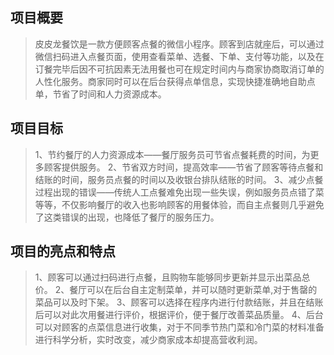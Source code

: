 ## 项目概要
>皮皮龙餐饮是一款方便顾客点餐的微信小程序。顾客到店就座后，可以通过微信扫码进入点餐页面，使用查看菜单、选餐、下单、支付等功能，以及在订餐完毕后因不可抗因素无法用餐也可在规定时间内与商家协商取消订单的人性化服务。商家同时可以在后台获得点单信息，实现快捷准确地自助点单，节省了时间和人力资源成本。

## 项目目标
>1、节约餐厅的人力资源成本——餐厅服务员可节省点餐耗费的时间，为更多顾客提供服务。
>2、节省双方时间，提高效率——节省了顾客等待点餐和结账的时间，服务员点餐的时间以及收银台排队结账的时间。
>3、减少点餐过程出现的错误——传统人工点餐难免出现一些失误，例如服务员点错了菜等等，不仅影响餐厅的收入也影响顾客的用餐体验，而自主点餐则几乎避免了这类错误的出现，也降低了餐厅的服务压力。

## 项目的亮点和特点
>1、顾客可以通过扫码进行点餐，且购物车能够同步更新并显示出菜品总价。
>2、餐厅可以在后台自主定制菜单，并可以随时更新菜单,对于售罄的菜品可以及时下架。
>3、顾客可以选择在程序内进行付款结账，并且在结账后可以对此次用餐进行评价，根据评价，便于餐厅改善菜品质量。
>4、后台可以对顾客的点菜信息进行收集，对于不同季节热门菜和冷门菜的材料准备进行科学分析，实时改变，减少商家成本却提高营收利润。

